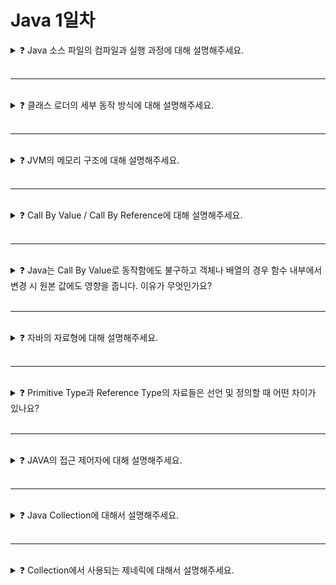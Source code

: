 # Java 1일차

<details>

<summary>❓ Java 소스 파일의 컴파일과 실행 과정에 대해 설명해주세요.</summary>

### ❓ Java 소스 파일의 컴파일과 실행 과정에 대해 설명해주세요.

![copile](https://github.com/seongeun42/cs-shortudy/assets/64778589/c0f4715d-1e34-4bdf-9ad7-7a57ea823d58)

1. 자바 컴파일러(Java Compiler)가 소스 파일(.java)을 컴파일해 바이트 코드 파일(.class)을 생성
2. 바이트 코드 파일을 JVM의 클래스 로더에게 전달
3. 클래스 로더는 동적 로딩을 통해 필요한 클래스들을 로딩 및 링크해 JVM의 메모리에 올림
4. 실행 엔진은 JVM 메모리에 올라온 바이트 코드를 명령어 단위로 하나씩 가져와 실행

</details>

<br>

---

<br>

<details>

<summary>❓ 클래스 로더의 세부 동작 방식에 대해 설명해주세요.</summary>

### ❓ 클래스 로더의 세부 동작 방식에 대해 설명해주세요.

![class loader](https://github.com/seongeun42/cs-shortudy/assets/64778589/dfd07001-3e2f-43b1-99f7-581851feaf34)

- **Load**
    - 클래스 파일을 가져와 JVM의 메소드 영역에 로드
- **Link**
    - Verify : 자바 언어 명세 및 JVM 명세에 명시된 대로 구성되어 있는지 검증
    - Prepare : 클래스가 필요로 하는 메모리 할당(필드, 메소드, 인터페이스 등)
    - Resolve : 클래스 상수 풀 내 모든 심볼릭 레퍼런스를 다이렉트 레펀런스로 변경
- **Initalization**
    - 클래스 변수들을 적절한 값으로 초기화 함

</details>

<br>

---

<br>

<details>

<summary>❓ JVM의 메모리 구조에 대해 설명해주세요.</summary>

### ❓ JVM의 메모리 구조에 대해 설명해주세요.

![JVM](https://github.com/seongeun42/cs-shortudy/assets/64778589/9fd0873f-6bc7-4a9f-8516-944977209976)

- **Method Area**
    - 모든 스레드가 공유함
    - 클래스의 멤버 변수의 이름, 데이터 타입, 접근 제어자 등의 각종 필드 정보와 메서드
    정보, 데이터 Type 정보, static 변수, final class, Runtime Constant Pool 등 프로그램
    실행할 때 필요한 데이터들이 저장되는 영역
    - Class Area나 Static Area로도 부름
- **Heap Area**
    - 모든 스레드가 공유함
    - new 키워드로 생성된 객체와 배열이 저장되는 영역
    - GC가 관리함
- **Stack Area**
    - 스레드 별로 생성됨
    - 함수 실행 시 지역 변수, 파라미터, 리턴 값 등 함수 내부에서 일시적으로 쓰이는 값들이
    저장되는 영역
    - 함수가 호출될 때마다 그 함수를 위한 스택 프레임이 쌓이고, 종료되면 삭제됨
- **PC Register**
    - 스레드 별로 생성
    - 스레드가 생성될 때마다 생기는 영역으로, 현재 수행 중인 JVM 명령어 주소를 저장함
    - JVM 명령어 주소는 스레드가 실행 중인 부분을 기록하고 있음
- **Native Method stack**
    - Java 이외의 언어 혹은 기계어로 작성된 네이티브 코드를 실행할 때 사용되는 메모리 영역

</details>

<br>

---

<br>

<details>

<summary>❓ Call By Value / Call By Reference에 대해 설명해주세요.</summary>

### ❓ Call By Value / Call By Reference에 대해 설명해주세요.

함수를 호출할 때 parameter로 값이 전달되는 방식의 차이를 말한다.

- **Call By Value**
    - parameter에 전달하는 인자 값을 복사해 새로운 data를 전달하는 방식
    - 값을 복사해 새로운 데이터를 만든 것이기 때문에 함수 내부에서 데이터를 변경하더라도 원본 값에는 영향을 주지 않음
- **Call By Reference**
    - parameter에 전달하는 인자 자체를 전달하는 방식
    - 주소 값을 넘김으로써 함수 내부에서 데이터를 변경하면 원본 값에도 영향을 미침

Java의 경우 Call By Value를 채택하고 있으며, 자료형에 따라 Call By Reference처럼 보일 수 있으나 실제로는 Call By Value로 동작한다.

</details>

<br>

---

<br>

<details>

<summary>❓ Java는 Call By Value로 동작함에도 불구하고 객체나 배열의 경우 함수 내부에서 변경 시 원본 값에도 영향을 줍니다. 이유가 무엇인가요?</summary>

### ❓ Java는 Call By Value로 동작함에도 불구하고 객체나 배열의 경우 함수 내부에서 변경 시 원본 값에도 영향을 줍니다. 이유가 무엇인가요?

객체나 배열의 경우 Reference Type인데, 참조 타입은 Heap Area에 생성된 객체의 주소 값을 참조하기 때문에 '참조 타입'이라고 불린다. 메모리에 저장된 값이 주소 참조 값이기 때문에 복사되어 파라미터로 넘겨주는 값 또한 같은 객체의 주소 참조 값이 된다. 동일한 주소 참조 값을 가지고 있으므로, 메소드 내에서 parameter를 이용해 상태를 수정하면 원본 값에도 영향을 주게 된다.

</details>

<br>

---

<br>

<details>

<summary>❓ 자바의 자료형에 대해 설명해주세요.</summary>

### ❓ 자바의 자료형에 대해 설명해주세요.

![type](https://github.com/seongeun42/cs-shortudy/assets/64778589/4969a549-3655-4317-a402-d4700b251af1)

크게 Primitive Type과 Reference Type으로 나뉜다. Primitive는 실제 값을 저장하고, Reference는 값이 저장된 메모리 주소를 가리키는 값을 저장한다. Primitive에는 boolean, char, byte, short, int, long, float, double 8가지가 있으며 범위가 작은 타입은 큰 타입으로 묵시적 형변환이 가능하다. 반대의 경우 명시적 형변환이 가능하며 값의 손실이 일어날 수 있다. Reference는 크게 객체형과 배열형으로 나눌 수 있는데, 객체형은 클래스를 인스턴스화한 것을 가리키고, 배열형은 같은 타입을 값을 연속적인 공간에 여러 개를 모아둔 자료구조를 가리킨다.

Primitive에는 boolean, char, byte, short, int, long, float, double 8가지가 있으며 범위가 작은 타입은 큰 타입으로 묵시적 형변환이 가능하다. 반대의 경우 명시적 형변환이 가능하나 값의 손실이 일어날 수 있다. 또한 Primitive를 Reference형으로 바꾸는 Wrapper 객체가 있는데, 이들 간에는 오토박싱과 오토언박싱이 일어날 수 있다.

Reference는 크게 객체형과 배열형으로 나뉘는데, 객체형은 클래스를 실제 값을 가지는 객체 인스턴스화 했을 때 힙 영역에 생기는 실제 값을 가리키는 주소 참조값을 가진다. 배열형은 배열이 실제로 생긴 메모리 주소의 참조값을 가진다. 객체형의 경우 상속 관계에 있다면 형변환이 가능하다.

</details>

<br>

---

<br>

<details>

<summary>❓ Primitive Type과 Reference Type의 자료들은 선언 및 정의할 때 어떤 차이가 있나요?</summary>

### ❓ Primitive Type과 Reference Type의 자료들은 선언 및 정의할 때 어떤 차이가 있나요?

선언의 가장 큰 차이점은 `new` 키워드 사용 여부이다.

- Primitive Type은 대입 연산자만을 사용해서 선언할 수 있다.
    - e.g. `int a = 10;`
- Reference Type은 `new` 키워드와 생성자를 사용해야 한다.
    - e.g. `StringBuilder builder = new StringBuilder();`
    - `null`로 초기화할 수도 있다.
        - e.g. `StringBuilder builder = null;`
    - 배열 역시 Reference Type이므로 new를 사용한다.
        - e.g. `int[] arr = new int[10];`
    - `String`은 예외적으로 대입 연산자만으로 초기화할 수 있다.
        - e.g. `String str = "string"`

</details>

<br>

---

<br>

<details>

<summary>❓ JAVA의 접근 제어자에 대해 설명해주세요.</summary>

### ❓ JAVA의 접근 제어자에 대해 설명해주세요.

접근 제어자를 통해 변수나 메소드의 사용 권한을 설정할 수 있기 때문에 정보 은닉의 목적으로 사용한다.

| private | 같은 클래스 내에서만 사용 가능 |
| --- | --- |
| 생략(default) | private + 같은 패키지 내에서만 사용 가능 |
| protected | default + 두 클래스가 상속 관계일 때 패키지가 달라도 사용 가능 |
| public | 접근 제한 없이 모든 클래스에서 사용 가능 |

공개 범위: public > protected > default > private

</details>

<br>

---

<br>

<details>

<summary>❓ Java Collection에 대해서 설명해주세요.</summary>

### ❓ Java Collection에 대해서 설명해주세요.

![collection](https://github.com/seongeun42/cs-shortudy/assets/64778589/f3564424-2c6b-449a-80e4-5a13e7a5f96d)

![collection2](https://github.com/seongeun42/cs-shortudy/assets/64778589/d71a39ec-5bf3-421a-8305-fcbd2c37b7f5)

Java Collection이란 데이터의 집합, 그룹을 의미하며 여러 자료구조를 구현해 놓은 클래스를 정의해둔 인터페이스를 포함하는 개념이다. 크게 List와 Set이 있는 Collection과 키와 값으로 이뤄진 HashMap을 가진 Map이 있다.

- **List**
    - 순서가 있는 데이터의 집합으로, 중복을 허용함
    - ArrayList, LinkedList, ...
- **Set**
    - 순서를 유지하지 않고 중복을 허용하지 않는 집합 개념의 자료구조
    - SortedSet, HashSet, TreeSet, ...
- **Map**
    - Key와 Value 쌍으로 이루어진 데이터의 집합으로, 순서는 유지되지 않고, 키의 중복은 허용되지 않으나 값의 중복은 허용
    - HashMap, TreeMap, ...

</details>

<br>

---

<br>

<details>

<summary>❓ Collection에서 사용되는 제네릭에 대해서 설명해주세요.</summary>

### ❓ Collection에서 사용되는 제네릭에 대해서 설명해주세요.

제네릭(Generic)은 자바에서 데이터 타입을 파라미터화하여 클래스나 메서드를 일반화하는 기능을 말한다. 타입에 대한 정의를 외부로 미룸으로써 타입에 대한 유연성을 확보할 수 있다. 또한 제네릭을 사용하면 컬렉션에 저장되는 요소들의 타입을 컴파일 시점에 체크할 수 있으므로, 타입 안정성을 보장할 수 있다. 이를 통해 런타임 시점에서 발생할 수 있는 타입 관련 예외를 컴파일 시점에 미리 방지할 수 있다.

</details>

<br>

